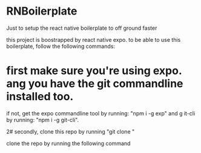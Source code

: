# RNBoilerplate
Just to setup the react native boilerplate to off ground faster

this project is boostrapped by react native expo.
to be able to use this boilerplate, follow the following commands:

# first make sure you're using expo. ang you have the git commandline installed too.
if not, get the expo commandline tool by running: "npm i -g exp" and g
it-cli by running: "npm i -g git-cli".

2# secondly, clone this repo by running "git clone "

clone the repo by running the following command
